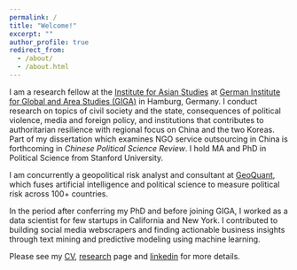```yaml
---
permalink: /
title: "Welcome!"
excerpt: ""
author_profile: true
redirect_from:
  - /about/
  - /about.html
---
```

I am a research fellow at the [Institute for Asian Studies](https://www.giga-hamburg.de/en/institutes/giga-institute-for-asian-studies/) at [German Institute for Global and Area Studies (GIGA)](https://www.giga-hamburg.de/en/) in Hamburg, Germany. I conduct research on topics of civil society and the state, consequences of political violence, media and foreign policy, and institutions that contributes to authoritarian resilience with regional focus on China and the two Koreas. Part of my dissertation which examines NGO service outsourcing in China is forthcoming in *Chinese Political Science Review*. I hold MA and PhD in Political Science from Stanford University. 

I am concurrently a geopolitical risk analyst and consultant at [GeoQuant](https://geoquant.com/), which fuses artificial intelligence and political science to measure political risk across 100+ countries.

In the period after conferring my PhD and before joining GIGA, I worked as a data scientist for few startups in California and New York. I contributed to building social media webscrapers and finding actionable business insights through text mining and predictive modeling using machine learning.

Please see my [CV](https://ehsong.github.io/files/SONG_CV2.pdf), [research](https://ehsong.github.io/research/) page and [linkedin](https://www.linkedin.com/in/eunhou-esther-song/) for more details.
